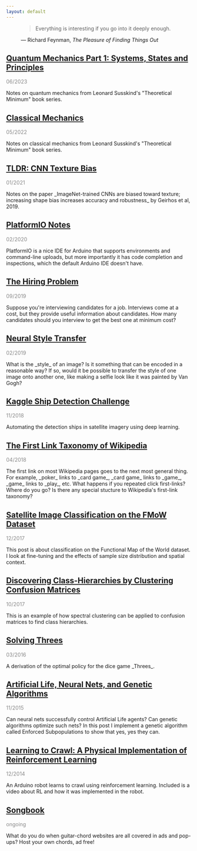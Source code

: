 ```yaml
---
layout: default
---
```


<link rel="stylesheet" type="text/css" media="all" href="quote.css" />

<figure class="quote">
  <blockquote>Everything is interesting if you go into it deeply enough.</blockquote>
  <figcaption>
    &mdash; Richard Feynman, <cite>The Pleasure of Finding Things Out</cite>
  </figcaption>
</figure>

## [Quantum Mechanics Part 1: Systems, States and Principles](quantum-1.html)

<p style="opacity:0.5">06/2023</p>
Notes on quantum mechanics from Leonard Susskind's "Theoretical Minimum" book series.

## [Classical Mechanics](classical-mechanics.html)

<p style="opacity:0.5">05/2022</p>
Notes on classical mechanics from Leonard Susskind's "Theoretical Minimum" book series.

## [TLDR: CNN Texture Bias](cnn-texture-bias.html)

<p style="opacity:0.5">01/2021</p>
Notes on the paper _ImageNet-trained CNNs are biased toward texture; increasing shape bias increases accuracy and robustness_ by Geirhos et al, 2019.


## [PlatformIO Notes](platformio-notes.html)

<p style="opacity:0.5">02/2020</p>
PlatformIO is a nice IDE for Arduino that supports environments and command-line uploads, but more importantly it has code completion and inspections, which the default Arduino IDE doesn't have.

## [The Hiring Problem](hiring-problem.html)

<p style="opacity:0.5">09/2019</p>
Suppose you're interviewing candidates for a job. Interviews come at a cost, but they provide useful information about candidates. How many candidates should you interview to get the best one at minimum cost?

## [Neural Style Transfer](neural-style-transfer.html)

<p style="opacity:0.5">02/2019</p>
What is the _style_ of an image? Is it something that can be encoded in a reasonable way? If so, would it be possible to transfer the style of one image onto another one, like making a selfie look like it was painted by Van Gogh? 

## [Kaggle Ship Detection Challenge](airbus.html)

<p style="opacity:0.5">11/2018</p>
Automating the detection ships in satellite imagery using deep learning.

## [The First Link Taxonomy of Wikipedia](wikilinks.html)

<p style="opacity:0.5">04/2018</p>
The first link on most Wikipedia pages goes to the next most general thing. For example, _poker_ links to _card game_, _card game_ links to _game_, _game_ links to _play_, etc.  What happens if you repeated click first-links? Where do you go? Is there any special stucture to Wikipedia's first-link taxonomy?

## [Satellite Image Classification on the FMoW Dataset](fmow.html)

<p style="opacity:0.5">12/2017</p>
This post is about classification on the Functional Map of the World dataset. I look at fine-tuning and the effects of sample size distribution and spatial context.

## [Discovering Class-Hierarchies by Clustering Confusion Matrices](cm-clustering.html)

<p style="opacity:0.5">10/2017</p>
This is an example of how spectral clustering can be applied to confusion matrices to find class hierarchies.

## [Solving Threes](bellman.md)

<p style="opacity:0.5">03/2016</p>
A derivation of the optimal policy for the dice game _Threes_.

## [Artificial Life, Neural Nets, and Genetic Algorithms](neuroev.html)

<p style="opacity:0.5">11/2015</p>
Can neural nets successfully control Artificial Life agents?  Can genetic algorithms optimize such nets?  In this post I implement a genetic algorithm called Enforced Subpopulations to show that yes, yes they can.

## [Learning to Crawl: A Physical Implementation of Reinforcement Learning](rl.html)

<p style="opacity:0.5">12/2014</p>
An Arduino robot learns to crawl using reinforcement learning. Included is a video about RL and how it was implemented in the robot.

## [Songbook](songbook.html)

<p style="opacity:0.5">ongoing</p>
What do you do when guitar-chord websites are all covered in ads and pop-ups?  Host your own chords, ad free!

<br />